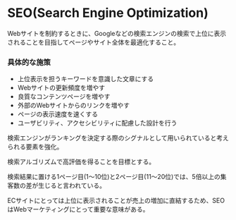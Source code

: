 # SEO(Search Engine Optimization)

Webサイトを制約するときに、Googleなどの検索エンジンの検索で上位に表示されることを目指してページやサイト全体を最適化すること。

### 具体的な施策

- 上位表示を担うキーワードを意識した文章にする
- Webサイトの更新頻度を増やす
- 良質なコンテンツページを増やす
- 外部のWebサイトからのリンクを増やす
- ページの表示速度を速くする
- ユーザビリティ、アクセシビリティに配慮した設計を行う

検索エンジンがランキングを決定する際のシグナルとして用いられていると考えられる要素を強化。

検索アルゴリズムで高評価を得ることを目標とする。

検索結果に置ける1ページ目(1～10位)と2ページ目(11～20位)では、5倍以上の集客数の差が生じると言われている。

ECサイトにとっては上位に表示されることが売上の増加に直結するため、SEOはWebマーケティングにとって重要な意味がある。

